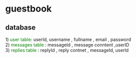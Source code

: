 # guestbook 
## database 
1)<font color="green"> user table</font>: userId, username , fullname , email , password </br>
2)<font color="green"> messages table </font> : messageId , message conntent ,userID </br>
3)<font color="green"> replies table </font>: replyId , reply contnet , messageId, userId <br>
